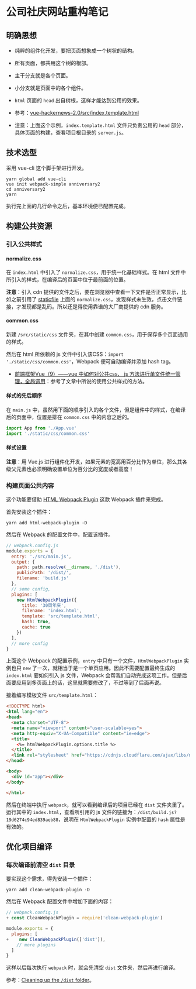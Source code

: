 # 公司社庆网站重构笔记

## 明确思想

- 纯粹的组件化开发，要把页面想象成一个树状的结构。
- 所有页面，都共用这个树的根部。
- 主干分支就是各个页面。
- 小分支就是页面中的各个组件。

- `html` 页面的 `head` 出自树根，这样才能达到公用的效果。
- 参考：[vue-hackernews-2.0/src/index.template.html](https://github.com/vuejs/vue-hackernews-2.0/blob/master/src/index.template.html)
- 注意：上面这个示例，`index.template.html` 文件只负责公用的 `head` 部分，具体页面的构建，查看项目根目录的 `server.js`。

## 技术选型

采用 vue-cli 这个脚手架进行开发。

```shell
yarn global add vue-cli
vue init webpack-simple anniversary2
cd anniversary2
yarn
```

执行完上面的几行命令之后，基本环境便已配置完成。

## 构建公共资源

### 引入公共样式

#### normalize.css

在 `index.html` 中引入了 `normalize.css`，用于统一化基础样式。在 html 文件中所引入的样式，在编译后的页面中位于最前面的位置。

**注意**：引入 cdn 提供的文件之后，要在浏览器中查看一下文件是否正常显示，比如之前引用了 [staticfile](https://www.staticfile.org/) 上面的 `normalize.css`，发现样式未生效，点击文件链接，才发现都是乱码。所以还是得使用靠谱的大厂商提供的 cdn 服务。

#### common.css

新建 `/src/static/css` 文件夹，在其中创建 `common.css`，用于保存多个页面通用的样式。

然后在 html 所依赖的 js 文件中引入该CSS：`import './static/css/common.css'`，Webpack 便可自动编译并添加 hash tag。

- [前端框架Vue（9）——vue 中如何对公共css、 js 方法进行单文件统一管理，全局调用](https://segmentfault.com/a/1190000011275595)：参考了文章中所说的使用公共样式的方法。

#### 样式的先后顺序

在 `main.js` 中，虽然用下面的顺序引入的各个文件，但是组件中的样式，在编译后的页面中，位置是排在 `common.css` 中的内容之后的。

```js
import App from './App.vue'
import './static/css/common.css'
```

#### 样式设置

**注意**：用 Vue.js 进行组件化开发，如果元素的宽高用百分比作为单位，那么其各级父元素也必须明确设置单位为百分比的宽度或者高度！

### 构建页面公共内容

这个功能要借助 [HTML Webpack Plugin](https://github.com/jantimon/html-webpack-plugin) 这款 Webpack 插件来完成。

首先安装这个插件：

```shell
yarn add html-webpack-plugin -D
```

然后在 Webpack 的配置文件中，配置该插件。

```js
// webpack.config.js
module.exports = {
  entry: './src/main.js',
  output: {
    path: path.resolve(__dirname, './dist'),
    publicPath: '/dist/',
    filename: 'build.js'
  },
  // some config,
  plugins: [
    new HtmlWebpackPlugin({
      title: '30周年庆',
      filename: 'index.html',
      template: 'src/template.html',
      hash: true,
      cache: true
    })
  ],
  // more config
}
```

上面这个 Webpack 的配置示例，`entry` 中只有一个文件，`HtmlWebpackPlugin` 实例也只 `new` 了一次，就相当于是一个单页应用。因此不需要配置最终生成的 `index.html` 要如何引入 js 文件，Webpack 会帮我们自动完成这项工作。但是后面要应用到多页面上的话，这里就需要修改了，不过等到了后面再说。

接着编写模板文件 `src/template.html`：

```html
<!DOCTYPE html>
<html lang="en">
<head>
  <meta charset="UTF-8">
  <meta name="viewport" content="user-scalable=yes">
  <meta http-equiv="X-UA-Compatible" content="ie=edge">
  <title>
    <%= htmlWebpackPlugin.options.title %>
  </title>
  <link rel="stylesheet" href="https://cdnjs.cloudflare.com/ajax/libs/normalize/7.0.0/normalize.min.css" />
</head>

<body>
  <div id="app"></div>
</body>

</html>
```

然后在终端中执行 `webpack`，就可以看到编译后的项目已经在 `dist` 文件夹里了。运行其中的 `index.html`，查看所引用的 js 文件的链接为：`/dist/build.js?19d6274c94ed839aeb88`，说明在 `HtmlWebpackPlugin` 实例中配置的 `hash` 属性是有效的。

## 优化项目编译

### 每次编译前清空 `dist` 目录

要实现这个需求，得先安装一个插件：

```shell
yarn add clean-webpack-plugin -D
```

然后在 Webpack 配置文件中增加下面的内容：

```js
// webpack.config.js
+ const CleanWebpackPlugin = require('clean-webpack-plugin')

module.exports = {
  plugins: [
+    new CleanWebpackPlugin(['dist']),
    // more plugins
  ]
}
```

这样以后每次执行 `webpack` 时，就会先清空 `dist` 文件夹，然后再进行编译。

参考：[Cleaning up the `/dist` folder](https://webpack.js.org/guides/output-management/#cleaning-up-the-dist-folder)。
